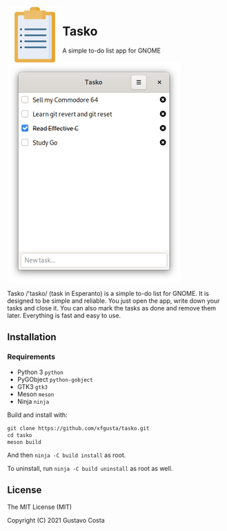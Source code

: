 <img height="128" src="data/icons/hicolor/scalable/apps/com.github.xfgusta.tasko.svg" align="left"/>

# Tasko

A simple to-do list app for GNOME

![Tasko](data/img/tasks.png?raw=true)

Tasko /'tasko/ (task in Esperanto)  is a simple to-do list for GNOME. It is designed to be simple and reliable. You just open the app, write down your tasks and close it. You can also mark the tasks as done and remove them later. Everything is fast and easy to use.

## Installation 

### Requirements

- Python 3 `python`
- PyGObject `python-gobject`
- GTK3 `gtk3`
- Meson `meson`
- Ninja `ninja`

Build and install with:

```
git clone https://github.com/xfgusta/tasko.git
cd tasko
meson build
```

And then `ninja -C build install` as root.

To uninstall, run `ninja -C build uninstall` as root as well.

## License

The MIT License (MIT)

Copyright (C) 2021 Gustavo Costa
